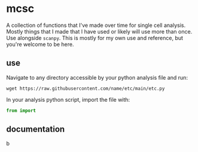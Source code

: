 # mcsc

A collection of functions that I've made over time for single cell analysis. Mostly things that I made that I have used or likely will use more than once. Use alongside `scanpy`. This is mostly for my own use and reference, but you're welcome to be here.

## use

Navigate to any directory accessible by your python analysis file and run:

```
wget https://raw.githubusercontent.com/name/etc/main/etc.py
```

In your analysis python script, import the file with:

```py
from import
```

## documentation

b